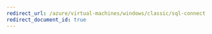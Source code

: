 ```yaml
---
redirect_url: /azure/virtual-machines/windows/classic/sql-connect
redirect_document_id: true
---
```

